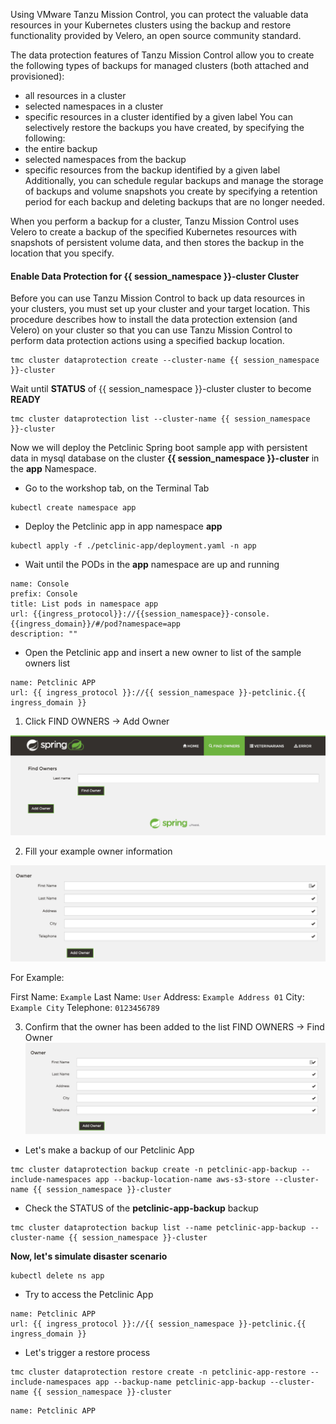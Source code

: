 Using VMware Tanzu Mission Control, you can protect the valuable data resources in your Kubernetes clusters using the backup and restore functionality provided by Velero, an open source community standard.

The data protection features of Tanzu Mission Control allow you to create the following types of backups for managed clusters (both attached and provisioned):
* all resources in a cluster
* selected namespaces in a cluster
* specific resources in a cluster identified by a given label
You can selectively restore the backups you have created, by specifying the following:
* the entire backup
* selected namespaces from the backup
* specific resources from the backup identified by a given label
Additionally, you can schedule regular backups and manage the storage of backups and volume snapshots you create by specifying a retention period for each backup and deleting backups that are no longer needed.

When you perform a backup for a cluster, Tanzu Mission Control uses Velero to create a backup of the specified Kubernetes resources with snapshots of persistent volume data, and then stores the backup in the location that you specify.

#### Enable Data Protection for **{{ session_namespace }}-cluster** Cluster
Before you can use Tanzu Mission Control to back up data resources in your clusters, you must set up your cluster and your target location. This procedure describes how to install the data protection extension (and Velero) on your cluster so that you can use Tanzu Mission Control to perform data protection actions using a specified backup location.

```execute-1
tmc cluster dataprotection create --cluster-name {{ session_namespace }}-cluster
```
Wait until **STATUS** of {{ session_namespace }}-cluster cluster to become **READY**

```execute-1
tmc cluster dataprotection list --cluster-name {{ session_namespace }}-cluster
```

Now we will deploy the Petclinic Spring boot sample app with persistent data in mysql database on the cluster **{{ session_namespace }}-cluster** in the **app** Namespace.

* Go to the workshop tab, on the Terminal Tab

```execute-1
kubectl create namespace app
```
* Deploy the Petclinic app in app namespace **app**

```execute-1
kubectl apply -f ./petclinic-app/deployment.yaml -n app
```
* Wait until the PODs in the **app** namespace are up and running 

```dashboard:reload-dashboard
name: Console
prefix: Console
title: List pods in namespace app
url: {{ingress_protocol}}://{{session_namespace}}-console.{{ingress_domain}}/#/pod?namespace=app
description: ""
```

<!-- ```examiner:execute-test
name: petclinic-app-exists
title: Verify that Petclinic App is running
cascade: true
``` -->
* Open the Petclinic app and insert a new owner to list of the sample owners list 

```dashboard:create-dashboard
name: Petclinic APP
url: {{ ingress_protocol }}://{{ session_namespace }}-petclinic.{{ ingress_domain }}
```

1. Click FIND OWNERS -> Add Owner

![](./images/petclinic-1.png)

2. Fill your example owner information 

![](./images/petclinic-2.png)

For Example: 

First Name: `Example`
Last Name: `User`
Address: `Example Address 01`
City: `Example City`
Telephone: `0123456789`


3. Confirm that the owner has been added to the list 
FIND OWNERS -> Find Owner
![](./images/petclinic-2.png)

* Let's make a backup of our Petclinic App
```execute-1
tmc cluster dataprotection backup create -n petclinic-app-backup --include-namespaces app --backup-location-name aws-s3-store --cluster-name {{ session_namespace }}-cluster
```
* Check the STATUS of the **petclinic-app-backup** backup
```execute-2
tmc cluster dataprotection backup list --name petclinic-app-backup --cluster-name {{ session_namespace }}-cluster
```

**Now, let's simulate disaster scenario**

```execute-1
kubectl delete ns app
```
* Try to access the Petclinic App

```dashboard:reload-dashboard
name: Petclinic APP
url: {{ ingress_protocol }}://{{ session_namespace }}-petclinic.{{ ingress_domain }}
```
* Let's trigger a restore process 
```execute-1
tmc cluster dataprotection restore create -n petclinic-app-restore --include-namespaces app --backup-name petclinic-app-backup --cluster-name {{ session_namespace }}-cluster
```

```dashboard:delete-dashboard
name: Petclinic APP
```